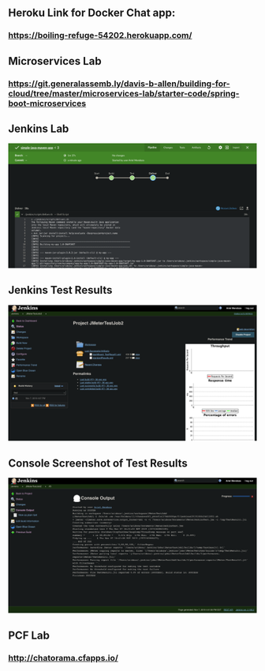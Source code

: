 ## Heroku Link for Docker Chat app:
### https://boiling-refuge-54202.herokuapp.com/

## Microservices Lab
### https://git.generalassemb.ly/davis-b-allen/building-for-cloud/tree/master/microservices-lab/starter-code/spring-boot-microservices

## Jenkins Lab 
![Jenkins Lab](Jenkins%20Lab%20simple-java-maven-app.png)

## Jenkins Test Results
![Jenkins Lab Tests](Jenkins%20Lab%20Tests.png)

## Console Screenshot of Test Results
![Jenkins Lab Test Console](Jenkins-test-result-console.png)

## PCF Lab
### http://chatorama.cfapps.io/